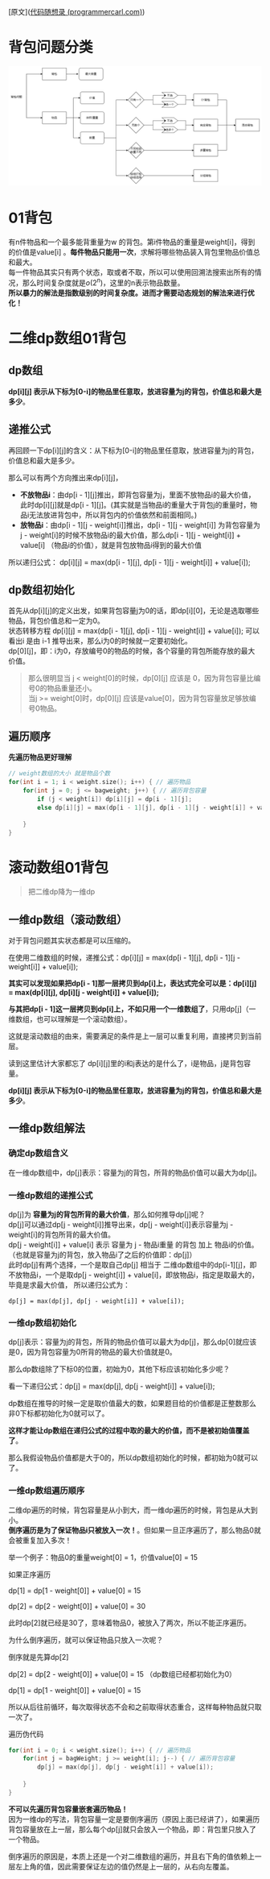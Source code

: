 [原文]([代码随想录 (programmercarl.com)](https://programmercarl.com/%E8%83%8C%E5%8C%85%E7%90%86%E8%AE%BA%E5%9F%BA%E7%A1%8001%E8%83%8C%E5%8C%85-1.html#%E7%AE%97%E6%B3%95%E5%85%AC%E5%BC%80%E8%AF%BE))
# 背包问题分类
![背包问题分类](../asset/背包问题分类.png)
# 01背包
有n件物品和一个最多能背重量为w 的背包。第i件物品的重量是weight\[i]，得到的价值是value\[i] 。**每件物品只能用一次**，求解将哪些物品装入背包里物品价值总和最大。  
每一件物品其实只有两个状态，取或者不取，所以可以使用回溯法搜索出所有的情况，那么时间复杂度就是$o(2^n)$，这里的n表示物品数量。  
**所以暴力的解法是指数级别的时间复杂度。进而才需要动态规划的解法来进行优化！**  
# 二维dp数组01背包
## dp数组

**dp\[i]\[j] 表示从下标为\[0-i]的物品里任意取，放进容量为j的背包，价值总和最大是多少**。  
## 递推公式
再回顾一下dp\[i]\[j]的含义：从下标为\[0-i]的物品里任意取，放进容量为j的背包，价值总和最大是多少。  

那么可以有两个方向推出来dp\[i]\[j]，

- **不放物品i**：由dp\[i - 1]\[j]推出，即背包容量为j，里面不放物品i的最大价值，此时dp\[i]\[j]就是dp\[i - 1]\[j]。(其实就是当物品i的重量大于背包j的重量时，物品i无法放进背包中，所以背包内的价值依然和前面相同。)  
- **放物品i**：由dp\[i - 1]\[j - weight\[i]]推出，dp\[i - 1]\[j - weight\[i]] 为背包容量为j - weight\[i]的时候不放物品i的最大价值，那么dp\[i - 1]\[j - weight\[i]] + value\[i] （物品i的价值），就是背包放物品i得到的最大价值  

所以递归公式： dp\[i]\[j] = max(dp\[i - 1]\[j], dp\[i - 1]\[j - weight\[i]] + value\[i]);  
## dp数组初始化
首先从dp\[i]\[j]的定义出发，如果背包容量j为0的话，即dp\[i]\[0]，无论是选取哪些物品，背包价值总和一定为0。    
状态转移方程 dp\[i]\[j] = max(dp\[i - 1]\[j], dp\[i - 1]\[j - weight\[i]] + value\[i]); 可以看出i 是由 i-1 推导出来，那么i为0的时候就一定要初始化。  
dp\[0]\[j]，即：i为0，存放编号0的物品的时候，各个容量的背包所能存放的最大价值。  
>那么很明显当 j < weight\[0]的时候，dp\[0]\[j] 应该是 0，因为背包容量比编号0的物品重量还小。  
  当j >= weight\[0]时，dp\[0]\[j] 应该是value\[0]，因为背包容量放足够放编号0物品。  
## 遍历顺序
**先遍历物品更好理解**
```c++
// weight数组的大小 就是物品个数
for(int i = 1; i < weight.size(); i++) { // 遍历物品
    for(int j = 0; j <= bagweight; j++) { // 遍历背包容量
        if (j < weight[i]) dp[i][j] = dp[i - 1][j];
        else dp[i][j] = max(dp[i - 1][j], dp[i - 1][j - weight[i]] + value[i]);

    }
}
```
# 滚动数组01背包
> 把二维dp降为一维dp
## 一维dp数组（滚动数组）
对于背包问题其实状态都是可以压缩的。  

在使用二维数组的时候，递推公式：dp\[i]\[j] = max(dp\[i - 1]\[j], dp\[i - 1]\[j - weight\[i]] + value\[i]);

**其实可以发现如果把dp\[i - 1]那一层拷贝到dp\[i]上，表达式完全可以是：dp\[i]\[j] = max(dp\[i]\[j], dp\[i]\[j - weight\[i]] + value\[i]);**  

**与其把dp\[i - 1]这一层拷贝到dp\[i]上，不如只用一个一维数组了**，只用dp\[j]（一维数组，也可以理解是一个滚动数组）。  

这就是滚动数组的由来，需要满足的条件是上一层可以重复利用，直接拷贝到当前层。  

读到这里估计大家都忘了 dp\[i]\[j]里的i和j表达的是什么了，i是物品，j是背包容量。  

**dp\[i]\[j] 表示从下标为\[0-i]的物品里任意取，放进容量为j的背包，价值总和最大是多少**。
## 一维dp数组解法
### 确定dp数组含义
在一维dp数组中，dp\[j]表示：容量为j的背包，所背的物品价值可以最大为dp\[j]。
### 一维dp数组的递推公式
dp\[j]为 **容量为j的背包所背的最大价值**，那么如何推导dp\[j]呢？    
dp\[j]可以通过dp\[j - weight\[i]]推导出来，dp\[j - weight\[i]]表示容量为j - weight\[i]的背包所背的最大价值。  
dp\[j - weight\[i]] + value\[i] 表示 容量为 j - 物品i重量 的背包 加上 物品i的价值。（也就是容量为j的背包，放入物品i了之后的价值即：dp\[j]）  
此时dp\[j]有两个选择，一个是取自己dp\[j] 相当于 二维dp数组中的dp\[i-1]\[j]，即不放物品i，一个是取dp\[j - weight\[i]] + value\[i]，即放物品i，指定是取最大的，毕竟是求最大价值，
所以递归公式为：
```
dp[j] = max(dp[j], dp[j - weight[i]] + value[i]);
```
###  一维dp数组初始化
dp\[j]表示：容量为j的背包，所背的物品价值可以最大为dp\[j]，那么dp\[0]就应该是0，因为背包容量为0所背的物品的最大价值就是0。  

那么dp数组除了下标0的位置，初始为0，其他下标应该初始化多少呢？  

看一下递归公式：dp\[j] = max(dp\[j], dp\[j - weight\[i]] + value\[i]);  

dp数组在推导的时候一定是取价值最大的数，如果题目给的价值都是正整数那么非0下标都初始化为0就可以了。  

**这样才能让dp数组在递归公式的过程中取的最大的价值，而不是被初始值覆盖了**。  

那么我假设物品价值都是大于0的，所以dp数组初始化的时候，都初始为0就可以了。  
### 一维dp数组遍历顺序
二维dp遍历的时候，背包容量是从小到大，而一维dp遍历的时候，背包是从大到小。  
**倒序遍历是为了保证物品i只被放入一次！**。但如果一旦正序遍历了，那么物品0就会被重复加入多次！  

举一个例子：物品0的重量weight\[0] = 1，价值value\[0] = 15  

如果正序遍历  

dp\[1] = dp\[1 - weight\[0]] + value\[0] = 15  

dp\[2] = dp\[2 - weight\[0]] + value\[0] = 30  

此时dp\[2]就已经是30了，意味着物品0，被放入了两次，所以不能正序遍历。  

为什么倒序遍历，就可以保证物品只放入一次呢？  

倒序就是先算dp\[2]  

dp\[2] = dp\[2 - weight\[0]] + value\[0] = 15 （dp数组已经都初始化为0）  

dp\[1] = dp\[1 - weight\[0]] + value\[0] = 15  

所以从后往前循环，每次取得状态不会和之前取得状态重合，这样每种物品就只取一次了。  

遍历伪代码
```c++
for(int i = 0; i < weight.size(); i++) { // 遍历物品
    for(int j = bagWeight; j >= weight[i]; j--) { // 遍历背包容量
        dp[j] = max(dp[j], dp[j - weight[i]] + value[i]);

    }
}
```

**不可以先遍历背包容量嵌套遍历物品！**  
因为一维dp的写法，背包容量一定是要倒序遍历（原因上面已经讲了），如果遍历背包容量放在上一层，那么每个dp\[j]就只会放入一个物品，即：背包里只放入了一个物品。  

倒序遍历的原因是，本质上还是一个对二维数组的遍历，并且右下角的值依赖上一层左上角的值，因此需要保证左边的值仍然是上一层的，从右向左覆盖。  
